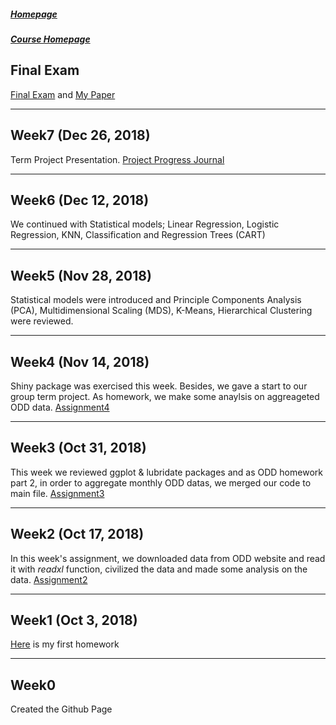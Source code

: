 ##### [Homepage](https://emrekemerci.github.io/EmreKemerci/)			
##### [Course Homepage](https://mef-bda503.github.io/)	
## Final Exam
[Final Exam](Final/FinalExam.pdf) and [My Paper]()

***
## Week7 (Dec 26, 2018)
Term Project Presentation. [Project Progress Journal](https://mef-bda503.github.io/gpj18-group_four/)

***
## Week6 (Dec 12, 2018)
We continued with Statistical models; Linear Regression, Logistic Regression, KNN, Classification and Regression Trees (CART)

***
## Week5 (Nov 28, 2018)
Statistical models were introduced and Principle Components Analysis (PCA), Multidimensional Scaling (MDS), K-Means, Hierarchical Clustering were reviewed. 

***
## Week4 (Nov 14, 2018)
Shiny package was exercised this week. Besides, we gave a start to our group term project.
As homework, we make some anaylsis on aggreageted ODD data. [Assignment4](AssignmentWeek4/AssignmentWeek4.html)

***
## Week3 (Oct 31, 2018)
This week we reviewed ggplot & lubridate packages and as ODD homework part 2, in order to aggregate monthly ODD datas, we merged our code to main file. [Assignment3](AssignmentWeek3/AssignmentWeek3.Rmd)

***
## Week2 (Oct 17, 2018)
In this week's assignment, we downloaded data from ODD website and read it with *readxl* function, civilized the data and made some analysis on the data. 
[Assignment2](AssignmentWeek2/AssignmentWeek2.html)

***
## Week1 (Oct 3, 2018)
[Here](AssignmentWeek1/AssignmentWeek1.html) is my first homework

***
## Week0
Created the Github Page

